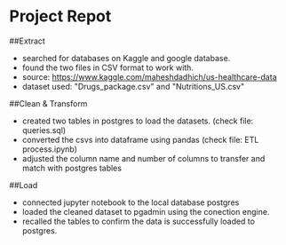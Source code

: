 # Project Repot

##Extract

* searched for databases on Kaggle and google database.
* found the two files in CSV format to work with.
* source: https://www.kaggle.com/maheshdadhich/us-healthcare-data
* dataset used: "Drugs_package.csv" and "Nutritions_US.csv"

##Clean & Transform

* created two tables in postgres to load the datasets. (check file: queries.sql)
* converted the csvs into dataframe using pandas (check file: ETL process.ipynb)
* adjusted the column name and number of columns to transfer and match with postgres tables


##Load 

* connected jupyter notebook to the local database postgres
* loaded the cleaned dataset to pgadmin using the conection engine.
* recalled the tables to confirm the data is successfully loaded to postgres.


